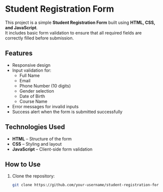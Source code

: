 # Student Registration Form

This project is a simple **Student Registration Form** built using **HTML, CSS, and JavaScript**.  
It includes basic form validation to ensure that all required fields are correctly filled before submission.

## Features
- Responsive design
- Input validation for:
  - Full Name
  - Email
  - Phone Number (10 digits)
  - Gender selection
  - Date of Birth
  - Course Name
- Error messages for invalid inputs
- Success alert when the form is submitted successfully

## Technologies Used
- **HTML** – Structure of the form
- **CSS** – Styling and layout
- **JavaScript** – Client-side form validation

## How to Use
1. Clone the repository:
   ```bash
   git clone https://github.com/your-username/student-registration-form.git
